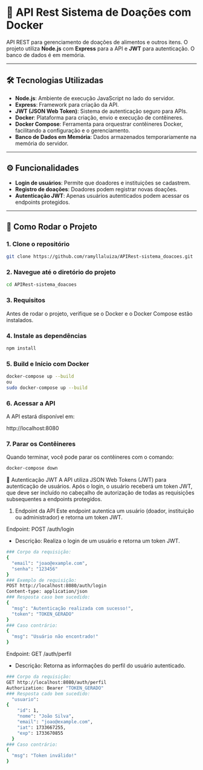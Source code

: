 # 🚀 API Rest Sistema de Doações com Docker

API REST para gerenciamento de doações de alimentos e outros itens. O projeto utiliza **Node.js** com **Express** para a API e **JWT** para autenticação. O banco de dados é em memória.

---

## 🛠 Tecnologias Utilizadas

- **Node.js**: Ambiente de execução JavaScript no lado do servidor.
- **Express**: Framework para criação da API.
- **JWT (JSON Web Token)**: Sistema de autenticação seguro para APIs.
- **Docker**: Plataforma para criação, envio e execução de contêineres.
- **Docker Compose**: Ferramenta para orquestrar contêineres Docker, facilitando a configuração e o gerenciamento.
- **Banco de Dados em Memória**: Dados armazenados temporariamente na memória do servidor.

---

## ⚙️ Funcionalidades

- **Login de usuários**: Permite que doadores e instituições se cadastrem.
- **Registro de doações**: Doadores podem registrar novas doações.
- **Autenticação JWT**: Apenas usuários autenticados podem acessar os endpoints protegidos.

---

## 📝 Como Rodar o Projeto

### 1. Clone o repositório

```bash
git clone https://github.com/ramyllaluiza/APIRest-sistema_doacoes.git
```
### 2. Navegue até o diretório do projeto

```bash
cd APIRest-sistema_doacoes
```
### 3. Requisitos
Antes de rodar o projeto, verifique se o Docker e o Docker Compose estão instalados.

### 4. Instale as dependências

```bash
npm install
```

### 5. Build e Início com Docker

```bash
docker-compose up --build
ou
sudo docker-compose up --build
```

### 6. Acessar a API
A API estará disponível em:

http://localhost:8080

### 7. Parar os Contêineres
Quando terminar, você pode parar os contêineres com o comando:

```bash
docker-compose down
```
🔐 Autenticação JWT
A API utiliza JSON Web Tokens (JWT) para autenticação de usuários. Após o login, o usuário receberá um token JWT, que deve ser incluído no cabeçalho de autorização de todas as requisições subsequentes a endpoints protegidos.

1. Endpoint da API
Este endpoint autentica um usuário (doador, instituição ou administrador) e retorna um token JWT.

Endpoint: POST /auth/login
- Descrição: Realiza o login de um usuário e retorna um token JWT.
```bash
### Corpo da requisição: 
{
  "email": "joao@example.com",
  "senha": "123456"
}
### Exemplo de requisição:
POST http://localhost:8080/auth/login
Content-type: application/json
### Resposta caso bem sucedido:
{
  "msg": "Autenticação realizada com sucesso!",
  "token": "TOKEN_GERADO"
}
### Caso contrário:
{
  "msg": "Usuário não encontrado!"
}
```

Endpoint: GET /auth/perfil
- Descrição: Retorna as informações do perfil do usuário autenticado.
```bash
### Corpo da requisição: 
GET http://localhost:8080/auth/perfil
Authorization: Bearer "TOKEN_GERADO"
### Resposta cado bem sucedido:
  "usuario":
{
    "id": 1,
    "nome": "João Silva",
    "email": "joao@example.com",
    "iat": 1733667255,
    "exp": 1733670855
  }
### Caso contrário:
{
  "msg": "Token inválido!"
}
```
